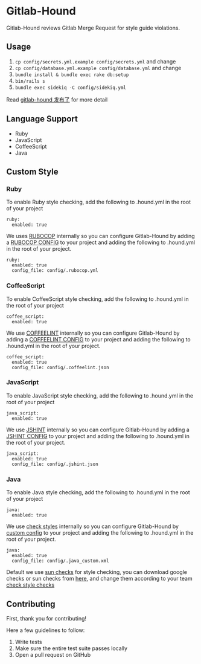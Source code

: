 Gitlab-Hound
=====

Gitlab-Hound reviews Gitlab Merge Request for style guide violations.

Usage
--------

1. `cp config/secrets.yml.example config/secrets.yml` and change
3. `cp config/database.yml.example config/database.yml` and change
4. `bundle install & bundle exec rake db:setup`
5. `bin/rails s`
6. `bundle exec sidekiq -C config/sidekiq.yml`

Read [gitlab-hound 发布了](https://www.zlxstar.me/blog/2014/10/02/gitlabhound-di-yi-ban-shang-xian-le/) for more detail 

Language Support
-------------

+ Ruby
+ JavaScript
+ CoffeeScript
+ Java


Custom Style
-----------

### Ruby

To enable Ruby style checking, add the following to .hound.yml in the root of your project

```
ruby:
  enabled: true
```

We uses [RUBOCOP](https://github.com/bbatsov/rubocop) internally so you can configure Gitlab-Hound by adding a [RUBOCOP CONFIG](https://github.com/bbatsov/rubocop/blob/master/config/enabled.yml) to your project and adding the following to .hound.yml in the root of your project.

```
ruby:
  enabled: true
  config_file: config/.rubocop.yml
```


### CoffeeScript

To enable CoffeeScript style checking, add the following to .hound.yml in the root of your project

```
coffee_script:
  enabled: true
```

We use [COFFEELINT](http://www.coffeelint.org/) internally so you can configure Gitlab-Hound by adding a [COFFEELINT CONFIG](https://github.com/clutchski/coffeelint/blob/master/coffeelint.json) to your project and adding the following to .hound.yml in the root of your project.

```
coffee_script:
  enabled: true
  config_file: config/.coffeelint.json
```

### JavaScript

To enable JavaScript style checking, add the following to .hound.yml in the root of your project

```
java_script:
  enabled: true
```

We use [JSHINT](https://github.com/jshint/jshint/) internally so you can configure Gitlab-Hound by adding a [JSHINT CONFIG](https://github.com/zlx/Gitlab-Hound/blob/master/config/style_guides/javascript.json) to your project and adding the following to .hound.yml in the root of your project.

```
java_script:
  enabled: true
  config_file: config/.jshint.json
```

### Java

To enable Java style checking, add the following to .hound.yml in the root of your project

```
java:
  enabled: true
```

We use [check styles](https://github.com/checkstyle/checkstyle) internally so you can configure Gitlab-Hound by [custom config](https://github.com/zlx/jlint/blob/master/doc/sun_checks.xml) to your project and adding the following to .hound.yml in the root of your project.

```
java:
  enabled: true
  config_file: config/.java_custom.xml
```

Default we use [sun checks](https://github.com/zlx/jlint/blob/master/doc/sun_checks.xml) for style checking, you can download google checks or sun checks from [here](https://github.com/zlx/jlint/tree/master/doc), and change them according to your team [check style checks](http://checkstyle.sourceforge.net/checks.html)

Contributing
------------

First, thank you for contributing!

Here a few guidelines to follow:

1. Write tests
2. Make sure the entire test suite passes locally
3. Open a pull request on GitHub
